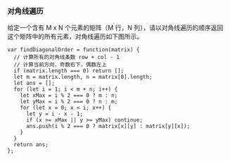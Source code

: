 <!--
 * @Author: 月魂
 * @Date: 2021-04-04 13:52:55
 * @LastEditTime: 2021-04-04 13:53:16
 * @LastEditors: 月魂
 * @Description: 
 * @FilePath: \leetcode-per-day\day88.md
-->
### 对角线遍历
给定一个含有 M x N 个元素的矩阵（M 行，N 列），请以对角线遍历的顺序返回这个矩阵中的所有元素，对角线遍历如下图所示。

```
var findDiagonalOrder = function(matrix) {
  // 计算所有的对角线条数 row + col - 1
  // 计算当前方向，奇数右下，偶数左上
  if (matrix.length === 0) return [];
  let m = matrix.length, n = matrix[0].length;
  let ans = [];
  for (let i = 1; i < m + n; i++) {
    let xMax = i % 2 === 0 ? m : n;
    let yMax = i % 2 === 0 ? n : m;
    for (let x = 0; x < i; x++) {
      let y = i - x - 1;
      if (x >= xMax || y >= yMax) continue;
      ans.push(i % 2 === 0 ? matrix[x][y] : matrix[y][x]);
    }
  }
  return ans;
};
```
